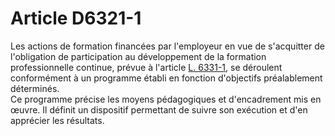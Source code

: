 # Article D6321-1

  
Les actions de formation financées par l'employeur en vue de s'acquitter de l'obligation de participation au développement de la formation professionnelle continue, prévue à l'article [L. 6331-1][1], se déroulent conformément à un programme établi en fonction d'objectifs préalablement déterminés.   
Ce programme précise les moyens pédagogiques et d'encadrement mis en œuvre. Il définit un dispositif permettant de suivre son exécution et d'en apprécier les résultats.

 [1]: /affichCodeArticle.do?cidTexte=LEGITEXT000006072050&idArticle=LEGIARTI000006904277&dateTexte=&categorieLien=cid